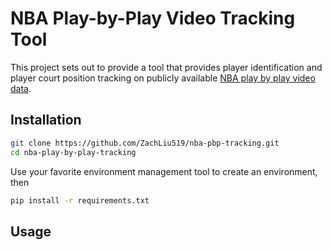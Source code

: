 # NBA Play-by-Play Video Tracking Tool

This project sets out to provide a tool that provides player identification and player court position tracking on publicly available [NBA play by play video data](https://www.nba.com/stats/help/videostatus).

## Installation

```bash
git clone https://github.com/ZachLiu519/nba-pbp-tracking.git
cd nba-play-by-play-tracking
```

Use your favorite environment management tool to create an environment, then

```bash
pip install -r requirements.txt
```

## Usage

